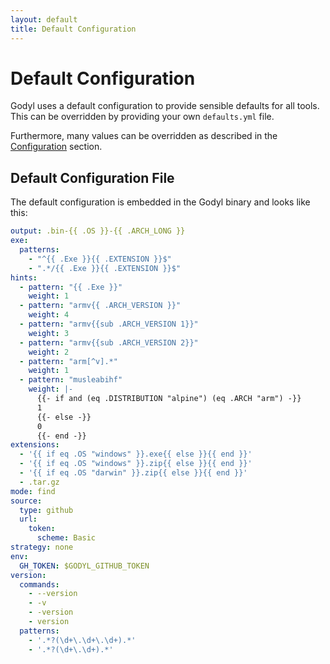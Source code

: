 ```yaml
---
layout: default
title: Default Configuration
---
```


# Default Configuration

Godyl uses a default configuration to provide sensible defaults for all tools. This can be overridden by providing your own `defaults.yml` file.

Furthermore, many values can be overridden as described in the [Configuration](configuration/configuration#content-start) section.

## Default Configuration File

The default configuration is embedded in the Godyl binary and looks like this:

```yaml
output: .bin-{{ .OS }}-{{ .ARCH_LONG }}
exe:
  patterns:
    - "^{{ .Exe }}{{ .EXTENSION }}$"
    - ".*/{{ .Exe }}{{ .EXTENSION }}$"
hints:
  - pattern: "{{ .Exe }}"
    weight: 1
  - pattern: "armv{{ .ARCH_VERSION }}"
    weight: 4
  - pattern: "armv{{sub .ARCH_VERSION 1}}"
    weight: 3
  - pattern: "armv{{sub .ARCH_VERSION 2}}"
    weight: 2
  - pattern: "arm[^v].*"
    weight: 1
  - pattern: "musleabihf"
    weight: |-
      {{- if and (eq .DISTRIBUTION "alpine") (eq .ARCH "arm") -}}
      1
      {{- else -}}
      0
      {{- end -}}
extensions:
  - '{{ if eq .OS "windows" }}.exe{{ else }}{{ end }}'
  - '{{ if eq .OS "windows" }}.zip{{ else }}{{ end }}'
  - '{{ if eq .OS "darwin" }}.zip{{ else }}{{ end }}'
  - .tar.gz
mode: find
source:
  type: github
  url:
    token:
      scheme: Basic
strategy: none
env:
  GH_TOKEN: $GODYL_GITHUB_TOKEN
version:
  commands:
    - --version
    - -v
    - -version
    - version
  patterns:
    - '.*?(\d+\.\d+\.\d+).*'
    - '.*?(\d+\.\d+).*'
```
